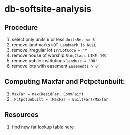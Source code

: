 # db-softsite-analysis

## Procedure
1. select only units 6 or less ```UnitsRes <= 6```
2. remove landmarks ```NOT Landmark is NULL```
3. remove irregular lot ```IrrLotCode = 'Y```
4. remove house of worship ```BldgClass LIKE 'M%'```
5. remove public institutions ```landuse = '08'```
6. remove lots with easement ```Easements > 0```

## Computing Maxfar and Pctpctunbuilt:
1. ``` MaxFar = max(ResidFar, CommFair) ```
2. ``` Pctpctunbuilt = (MaxFar - BuiltFar)/Maxfar```

## Resources
1. find new far lookup table [here](https://github.com/NYCPlanning/db-pluto/blob/master/pluto_build/data/dcp_zoning_maxfar.csv)
